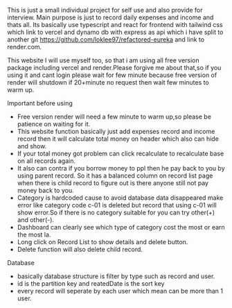 This is just a small individual project for self use and also  provide for interview.
Main purpose is just to record daily expenses and income and thats all.
Its basically use typescript and react for frontend with tailwind css which link to vercel and dynamo db with express as api which i have split to another git https://github.com/loklee97/refactored-eureka and link to render.com.

This website I will use myself too, so that i am using all free version package including vercel and render.Please forgive me about that,so if you using it and cant login please wait for few minute because free version of render will shutdown if 20+minute no request then wait few minutes to warm up.

Important before using

- Free version render will need a few minute to warm up,so please be patience on waiting for it.
- This website function basically just add expenses record and income record then it will calculate total money on header which also can hide and show.
- If your total money got problem can click recalculate to recalculate base on all records again.
- It also can contra if you borrow money to ppl then he pay back to you by using parent record. So it has a balanced column on record list page when there is child record to figure out is there anyone still not pay money back to you.
- Category is hardcoded cause to avoid database data disappeared make error like category code c-01 is deleted but record that using c-01 will show error.So if there is no category suitable for you can try other(+) and other(-).
- Dashboard can clearly see which type of category cost the most or earn the most la.
- Long click  on Record List to show details and delete button.
- Delete function will also delete child record.

Database
- basically database structure is filter by type such as record and user.
- id is the partition key and reatedDate is the sort key
- every record will seperate by each user which mean can be more than 1 user.

